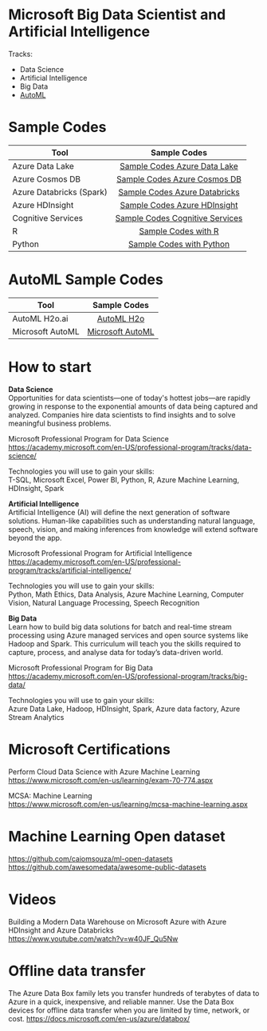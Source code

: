 # Microsoft Big Data Scientist and Artificial Intelligence

Tracks:
* Data Science
* Artificial Intelligence
* Big Data
* [AutoML](https://www.linkedin.com/pulse/microsofts-automated-machine-learning-caio-moreno/)


# Sample Codes 
| Tool | Sample Codes |
| ------------- |:-------------:|
| Azure Data Lake | [Sample Codes Azure Data Lake](https://github.com/caiomsouza/microsoft-azure-big-data-on-the-cloud) | 
| Azure Cosmos DB | [Sample Codes Azure Cosmos DB](https://github.com/caiomsouza/microsoft-cosmos-db-playground) | 
| Azure Databricks (Spark) | [Sample Codes Azure Databricks](https://github.com/caiomsouza/microsoft-azure-databricks-playground) | 
| Azure HDInsight | [Sample Codes Azure HDInsight](https://github.com/caiomsouza/microsoft-azure-insight-playground) | 
| Cognitive Services | [Sample Codes Cognitive Services](https://github.com/caiomsouza/Microsoft-Cognitive-Services) | 
| R | [Sample Codes with R](https://github.com/caiomsouza/microsoft-big-data-scientist-and-ai/tree/master/samples) | 
| Python | [Sample Codes with Python](https://github.com/caiomsouza/microsoft-big-data-scientist-and-ai/tree/master/samples/python) | 


# AutoML Sample Codes 
| Tool | Sample Codes |
| ------------- |:-------------:|
| AutoML H2o.ai | [AutoML H2o](https://github.com/caiomsouza/microsoft-big-data-scientist-and-ai/tree/master/samples/azure-notebooks/r/auto-ml-h2o) | 
| Microsoft AutoML | [Microsoft AutoML](https://notebooks.azure.com/caiomsouza/libraries/Azure-MachineLearningNotebooks/tree/automl) |


# How to start 

<b>Data Science</b><BR>
Opportunities for data scientists—one of today's hottest jobs—are rapidly growing in response to the exponential amounts of data being captured and analyzed. Companies hire data scientists to find insights and to solve meaningful business problems.<BR>  

Microsoft Professional Program for Data Science <BR>
https://academy.microsoft.com/en-US/professional-program/tracks/data-science/ <BR>

Technologies you will use to gain your skills: <BR>
T-SQL, Microsoft Excel, Power BI, Python, R, Azure Machine Learning, HDInsight, Spark <BR>

<b>Artificial Intelligence</b> <BR>
Artificial Intelligence (AI) will define the next generation of software solutions. Human-like capabilities such as understanding natural language, speech, vision, and making inferences from knowledge will extend software beyond the app. <BR>

Microsoft Professional Program for Artificial Intelligence <BR>
https://academy.microsoft.com/en-US/professional-program/tracks/artificial-intelligence/ <BR>

Technologies you will use to gain your skills: <BR>
Python, Math Ethics, Data Analysis, Azure Machine Learning, Computer Vision, Natural Language Processing, Speech Recognition <BR>

<b> Big Data </b> <BR>
Learn how to build big data solutions for batch and real-time stream processing using Azure managed services and open source systems like Hadoop and Spark. This curriculum will teach you the skills required to capture, process, and analyse data for today’s data-driven world. <BR>

Microsoft Professional Program for Big Data<BR>
https://academy.microsoft.com/en-US/professional-program/tracks/big-data/ <BR>
 
Technologies you will use to gain your skills: <BR> 
Azure Data Lake, Hadoop, HDInsight, Spark, Azure data factory, Azure Stream Analytics <BR>
 
# Microsoft Certifications 

Perform Cloud Data Science with Azure Machine Learning <BR>
https://www.microsoft.com/en-us/learning/exam-70-774.aspx <BR>

MCSA: Machine Learning <BR>
https://www.microsoft.com/en-us/learning/mcsa-machine-learning.aspx <BR>

# Machine Learning Open dataset
https://github.com/caiomsouza/ml-open-datasets <BR>
https://github.com/awesomedata/awesome-public-datasets <BR>

# Videos

Building a Modern Data Warehouse on Microsoft Azure with Azure HDInsight and Azure Databricks <BR>
https://www.youtube.com/watch?v=w40JF_Qu5Nw <BR>

# Offline data transfer
The Azure Data Box family lets you transfer hundreds of terabytes of data to Azure in a quick, inexpensive, and reliable manner. Use the Data Box devices for offline data transfer when you are limited by time, network, or cost.
https://docs.microsoft.com/en-us/azure/databox/
